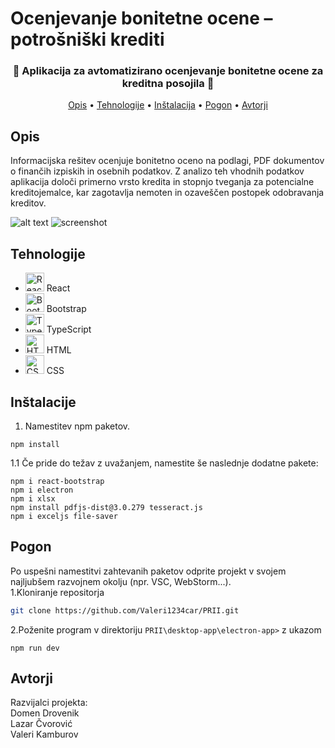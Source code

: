 # Ocenjevanje bonitetne ocene – potrošniški krediti

<div align="center">
  <h3>🌟 Aplikacija za avtomatizirano ocenjevanje bonitetne ocene za kreditna posojila 🌟</h3>
</div>

<p align="center">
  <a href="#opis">Opis</a> •
  <a href="#tehnologije">Tehnologije</a> •
  <a href="#inštalacije">Inštalacija</a> •
  <a href="#pogon">Pogon</a> •
  <a href="#avtorji">Avtorji</a>
</p>


## Opis

Informacijska rešitev ocenjuje bonitetno oceno na podlagi, PDF dokumentov o finančih izpiskih in osebnih podatkov. Z analizo teh vhodnih podatkov aplikacija določi primerno vrsto kredita in stopnjo tveganja za potencialne kreditojemalce, kar zagotavlja nemoten in ozaveščen postopek odobravanja kreditov. 

![alt text](https://github.com/Valeri1234car/PRII/tree/main/desktop-app/electron-app/logo/slika1.png?raw=true)
![screenshot](slika1.png)

## Tehnologije
<ul>
<li><img src="https://reactjs.org/favicon.ico" alt="React" width="30" height="30"> React</li>
<li><img src="https://getbootstrap.com/docs/5.3/assets/brand/bootstrap-logo.svg" alt="Bootstrap" width="30" height="30"> Bootstrap</li>
<li><img src="https://www.typescriptlang.org/favicon.ico" alt="TypeScript" width="30" height="30"> TypeScript</li>
<li><img src="https://cdn.jsdelivr.net/npm/simple-icons@7.17.0/icons/html5.svg" alt="HTML" width="30" height="30"> HTML</li>
<li><img src="https://cdn.jsdelivr.net/npm/simple-icons@7.17.0/icons/css3.svg" alt="CSS" width="30" height="30"> CSS</li>
</ul>

## Inštalacije
1. Namestitev npm paketov.
```
npm install
```
1.1 Če pride do težav z uvažanjem, namestite še naslednje dodatne pakete:
```
npm i react-bootstrap
npm i electron
npm i xlsx
npm install pdfjs-dist@3.0.279 tesseract.js
npm i exceljs file-saver  
```
## Pogon

Po uspešni namestitvi zahtevanih paketov odprite projekt v svojem najljubšem razvojnem okolju (npr. VSC, WebStorm...). <br>
1.Kloniranje repositorja
```sh
git clone https://github.com/Valeri1234car/PRII.git
```
2.Poženite program v direktoriju `PRII\desktop-app\electron-app>` z ukazom
```
npm run dev
```
## Avtorji

Razvijalci projekta: <br>
Domen Drovenik  <br>
Lazar Čvorović <br>
Valeri Kamburov <br>
## 

